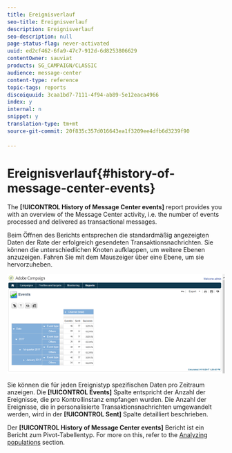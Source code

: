 ```yaml
---
title: Ereignisverlauf
seo-title: Ereignisverlauf
description: Ereignisverlauf
seo-description: null
page-status-flag: never-activated
uuid: ed2cf462-6fa9-47c7-912d-6d8253806629
contentOwner: sauviat
products: SG_CAMPAIGN/CLASSIC
audience: message-center
content-type: reference
topic-tags: reports
discoiquuid: 3caa1bd7-7111-4f94-ab89-5e12eaca4966
index: y
internal: n
snippet: y
translation-type: tm+mt
source-git-commit: 20f835c357d016643ea1f3209ee4dfb6d3239f90

---
```



# Ereignisverlauf{#history-of-message-center-events}

The **[!UICONTROL History of Message Center events]** report provides you with an overview of the Message Center activity, i.e. the number of events processed and delivered as transactional messages.

Beim Öffnen des Berichts entsprechen die standardmäßig angezeigten Daten der Rate der erfolgreich gesendeten Transaktionsnachrichten. Sie können die unterschiedlichen Knoten aufklappen, um weitere Ebenen anzuzeigen. Fahren Sie mit dem Mauszeiger über eine Ebene, um sie hervorzuheben.

![](assets/messagecenter_reporting_001.png)

Sie können die für jeden Ereignistyp spezifischen Daten pro Zeitraum anzeigen. Die **[!UICONTROL Events]** Spalte entspricht der Anzahl der Ereignisse, die pro Kontrollinstanz empfangen wurden. Die Anzahl der Ereignisse, die in personalisierte Transaktionsnachrichten umgewandelt werden, wird in der **[!UICONTROL Sent]** Spalte detailliert beschrieben.

Der **[!UICONTROL History of Message Center events]** Bericht ist ein Bericht zum Pivot-Tabellentyp. For more on this, refer to the [Analyzing populations](../../reporting/using/about-descriptive-analysis.md) section.
